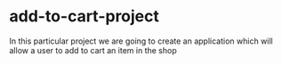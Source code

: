 # add-to-cart-project
In this particular project we are going to create an application which will allow a user to add to cart an item in the shop
